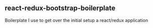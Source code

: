 ## react-redux-bootstrap-boilerplate

Boilerplate I use to get over the initial setup a react/redux application
